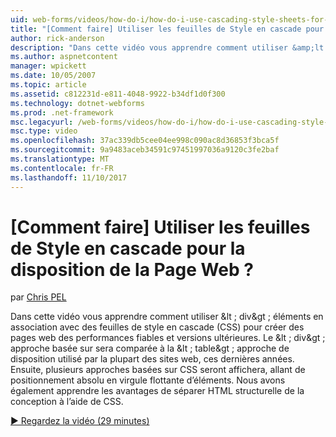 ```yaml
---
uid: web-forms/videos/how-do-i/how-do-i-use-cascading-style-sheets-for-web-page-layout
title: "[Comment faire] Utiliser les feuilles de Style en cascade pour la disposition de la Page Web ? | Microsoft Docs"
author: rick-anderson
description: "Dans cette vidéo vous apprendre comment utiliser &amp;lt ; div&amp;gt ; éléments en association avec les feuilles de style en cascade (CSS) pour créer des performances fiables et versions ultérieures web p..."
ms.author: aspnetcontent
manager: wpickett
ms.date: 10/05/2007
ms.topic: article
ms.assetid: c812231d-e811-4048-9922-b34df1d0f300
ms.technology: dotnet-webforms
ms.prod: .net-framework
msc.legacyurl: /web-forms/videos/how-do-i/how-do-i-use-cascading-style-sheets-for-web-page-layout
msc.type: video
ms.openlocfilehash: 37ac339db5cee04ee998c090ac8d36853f3bca5f
ms.sourcegitcommit: 9a9483aceb34591c97451997036a9120c3fe2baf
ms.translationtype: MT
ms.contentlocale: fr-FR
ms.lasthandoff: 11/10/2017
---
```

<a name="how-do-i-use-cascading-style-sheets-for-web-page-layout"></a>[Comment faire] Utiliser les feuilles de Style en cascade pour la disposition de la Page Web ?
====================
par [Chris PEL](https://twitter.com/chrispels)

Dans cette vidéo vous apprendre comment utiliser &amp;lt ; div&amp;gt ; éléments en association avec des feuilles de style en cascade (CSS) pour créer des pages web des performances fiables et versions ultérieures. Le &amp;lt ; div&amp;gt ; approche basée sur sera comparée à la &amp;lt ; table&amp;gt ; approche de disposition utilisé par la plupart des sites web, ces dernières années. Ensuite, plusieurs approches basées sur CSS seront affichera, allant de positionnement absolu en virgule flottante d’éléments. Nous avons également apprendre les avantages de séparer HTML structurelle de la conception à l’aide de CSS.

[&#9654; Regardez la vidéo (29 minutes)](https://channel9.msdn.com/Blogs/ASP-NET-Site-Videos/how-do-i-use-cascading-style-sheets-for-web-page-layout)
